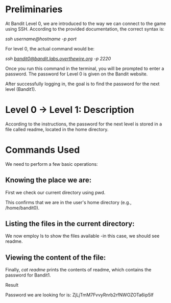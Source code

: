 # Preliminaries

At Bandit Level 0, we are introduced to the way we can connect to the game using SSH.
According to the provided documentation, the correct syntax is:

*ssh username@hostname -p port*

For level 0, the actual command would be:

*ssh bandit0@bandit.labs.overthewire.org -p 2220*

Once you run this command in the terminal, you will be prompted to enter a password.
The password for Level 0 is given on the Bandit website.

After successfully logging in, the goal is to find the password for the next level (Bandit1).

# Level 0 → Level 1: Description

According to the instructions, the password for the next level is stored in a file called readme, located in the home directory.

# Commands Used

We need to perform a few basic operations:

## Knowing the place we are:

First we check our current directory using pwd.

This confirms that we are in the user's home directory (e.g., /home/bandit0).

## Listing the files in the current directory:

We now employ ls to show the files available -in this case, we should see readme.

## Viewing the content of the file:

Finally, *cat readme* prints the contents of readme, which contains the password for Bandit1.

Result

Password we are looking for is: ZjLjTmM7FvvyRnrb2rfNWOZOTa6ip5If